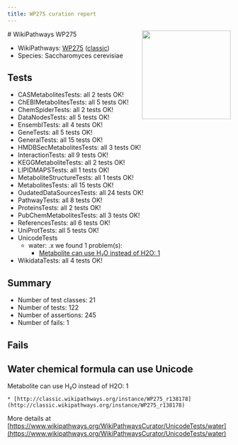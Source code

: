 ```yaml
---
title: WP275 curation report
---
```


<img style="float: right; width: 200px" src="https://upload.wikimedia.org/wikipedia/commons/thumb/8/83/Wplogo_with_text_500.png/640px-Wplogo_with_text_500.png" />
# WikiPathways WP275

* WikiPathways: [WP275](https://wikipathways.org/pathways/WP275) ([classic](https://classic.wikipathways.org/instance/WP275))
* Species: Saccharomyces cerevisiae
## Tests
* CASMetabolitesTests: all 2 tests OK!
* ChEBIMetabolitesTests: all 5 tests OK!
* ChemSpiderTests: all 2 tests OK!
* DataNodesTests: all 5 tests OK!
* EnsemblTests: all 4 tests OK!
* GeneTests: all 5 tests OK!
* GeneralTests: all 15 tests OK!
* HMDBSecMetabolitesTests: all 3 tests OK!
* InteractionTests: all 9 tests OK!
* KEGGMetaboliteTests: all 2 tests OK!
* LIPIDMAPSTests: all 1 tests OK!
* MetaboliteStructureTests: all 1 tests OK!
* MetabolitesTests: all 15 tests OK!
* OudatedDataSourcesTests: all 24 tests OK!
* PathwayTests: all 8 tests OK!
* ProteinsTests: all 2 tests OK!
* PubChemMetabolitesTests: all 3 tests OK!
* ReferencesTests: all 6 tests OK!
* UniProtTests: all 5 tests OK!
* UnicodeTests
    * water: .x we found 1 problem(s):
        * [Metabolite can use H₂O instead of H2O: 1](#a680b2d0)
* WikidataTests: all 4 tests OK!


## Summary

* Number of test classes: 21
* Number of tests: 122
* Number of assertions: 245
* Number of fails: 1

## Fails

<a name="a680b2d0" />

## Water chemical formula can use Unicode

Metabolite can use H₂O instead of H2O: 1
```
* [http://classic.wikipathways.org/instance/WP275_r138178](http://classic.wikipathways.org/instance/WP275_r138178)
```

More details at [https://www.wikipathways.org/WikiPathwaysCurator/UnicodeTests/water](https://www.wikipathways.org/WikiPathwaysCurator/UnicodeTests/water)

